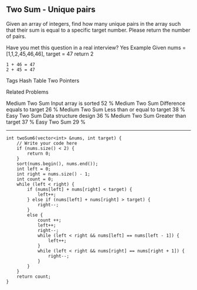 ## Two Sum - Unique pairs ## 

Given an array of integers, find how many unique pairs in the array such that their sum is equal to a specific target number. Please return the number of pairs.

Have you met this question in a real interview? Yes
Example
Given nums = [1,1,2,45,46,46], target = 47
return 2

	1 + 46 = 47
	2 + 45 = 47

Tags 
Hash Table Two Pointers

Related Problems 

Medium Two Sum Input array is sorted 52 %
Medium Two Sum Difference equals to target 26 %
Medium Two Sum Less than or equal to target 38 %
Easy Two Sum Data structure design 36 %
Medium Two Sum Greater than target 37 %
Easy Two Sum 29 %

----------
	int twoSum6(vector<int> &nums, int target) {
	    // Write your code here
	    if (nums.size() < 2) {
	        return 0;
	    }
	    sort(nums.begin(), nums.end());
	    int left = 0;
	    int right = nums.size() - 1;
	    int count = 0;
	    while (left < right) {
	        if (nums[left] + nums[right] < target) {
	            left++;
	        } else if (nums[left] + nums[right] > target) {
	            right--;
	        }
	        else {
	            count ++;
	            left++;
	            right--;
	            while (left < right && nums[left] == nums[left - 1]) {
	                left++;
	            }
	            while (left < right && nums[right] == nums[right + 1]) {
	                right--;
	            }
	        }
	    }
	    return count;
	}